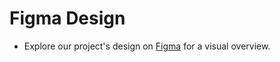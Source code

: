 # Figma Design 
- Explore our project's design on [Figma](https://www.figma.com/file/ubsFycsQh5JYpJoOaanZO2/TCX-2?type=design&node-id=0%3A1&mode=design&t=zGYIMTgb0x3Om4gN-1) for a visual overview.
